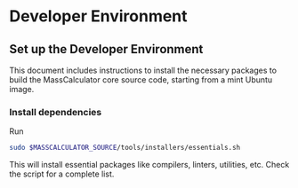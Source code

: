 # Developer Environment

## Set up the Developer Environment

This document includes instructions to install the necessary packages to
build the MassCalculator core source code, starting from a mint Ubuntu image.

### Install dependencies

Run

```bash
sudo $MASSCALCULATOR_SOURCE/tools/installers/essentials.sh
```

This will install essential packages like compilers, linters, utilities, etc.
Check the script for a complete list.
